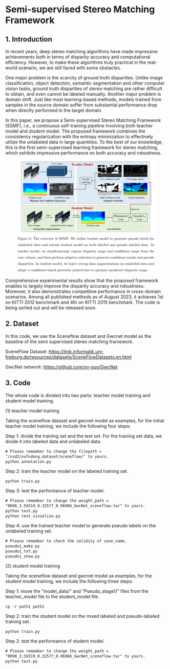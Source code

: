 # Semi-supervised Stereo Matching Framework

## 1. Introduction
In recent years, deep stereo matching algorithms have made impressive achievements both in terms of disparity accuracy and computational efficiency. However, to make these algorithms truly practical in the real-world scenario, we are still faced with some obstacles. 

One major problem is the scarcity of ground truth disparities. Unlike image classification, object detection, semantic segmentation and other computer vision tasks, ground truth disparities of stereo matching are rather difficult to obtain, and even cannot be labeled manually. Another major problem is domain shift. Just like most learning-based methods, models trained from samples in the source domain suffer from substantial performance drop when directly performed in the target domain. 

In this paper, we propose a Semi-supervised Stereo Matching Framework (SSMF), i.e., a continuous self-training pipeline involving both teacher model and student model. The proposed framework combines the consistency regularization with the entropy minimization to effectively utilize the unlabeled data in large quantities. To the best of our knowledge, this is the first semi-supervised learning framework for stereo matching, which exhibits impressive performance on both accuracy and robustness.

<div align=center>
<img src="https://github.com/Twil-7/semi-supervised-stereo-matching/blob/main/pipeline.png" width="434" height="351" alt="pipeline"/><br/>
</div>


Comprehensive experimental results show that the proposed framework enables to largely improve the disparity accuracy and robustness. Moreover, it also demonstrates competitive performance in cross-domain scenarios. Among all published methods as of August 2023, it achieves 1st on KITTI 2012 benchmark and 4th on KITTI 2015 benchmark. The code is being sorted out and will be released soon.


## 2. Dataset
In this code, we use the Sceneflow dataset and Gwcnet model as the baseline of the semi supervised stereo matching framework.

SceneFlow Dataset: https://lmb.informatik.uni-freiburg.de/resources/datasets/SceneFlowDatasets.en.html

GwcNet network: https://github.com/xy-guo/GwcNet


## 3. Code
The whole code is divided into two parts: teacher model training and student model training. 

(1) teacher model training

Taking the sceneflow dataset and gwcnet model as examples, for the initial teacher model training, we include the following four steps:

Step 1: divide the training set and the test set. 
For the training set data, we divide it into labeled data and unlabeled data.
```
# Please remember to change the filepath = "/ssd2/xufudong_dataset/sceneflow/" to yours.
python annotation.py
```
Step 2: train the teacher model on the labeled training set.
```
python train.py
```

Step 3: test the performance of teacher model.
```
# Please remember to change the weight_path = "0098_3.59319_0.32577_0.96966_GwcNet_sceneflow.tar" to yours.
python test.py
python test_visualize.py
```
Step 4: use the trained teacher model to generate pseudo labels on the unlabeled training set.

```
# Please remember to check the validity of save_name.
pseudo1_make.py
pseudo1_txt.py
pseudo1_show.py
```

(2) student model training

Taking the sceneflow dataset and gwcnet model as examples, for the student model training, we include the following three steps:

Step 1: move the "model_data/" and "Pseudo_stage1/" files from the teacher_model file to the student_model file.

```
cp -r path1 path2
```

Step 2: train the student model on the mixed labeled and pseudo-labeled training set.

```
python train.py
```

Step 2: test the performance of student model.

```
# Please remember to change the weight_path = "0098_3.59319_0.32577_0.96966_GwcNet_sceneflow.tar" to yours.
python test.py
```

